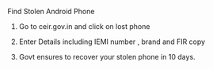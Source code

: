 Find Stolen Android Phone

1. Go to ceir.gov.in and click on lost phone
   
2. Enter Details including IEMI number , brand and FIR copy

3. Govt ensures to recover your stolen phone in 10 days.
